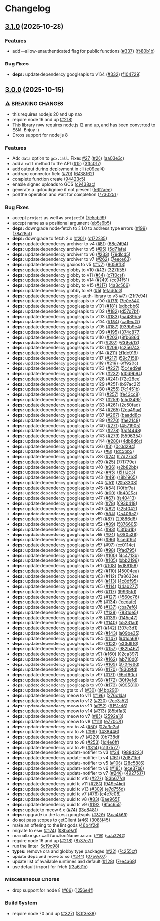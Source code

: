 # Changelog

## [3.1.0](https://github.com/JustinBeckwith/gcx/compare/gcx-v3.0.0...gcx-v3.1.0) (2025-10-28)


### Features

* add --allow-unauthenticated flag for public functions ([#337](https://github.com/JustinBeckwith/gcx/issues/337)) ([fb80b1b](https://github.com/JustinBeckwith/gcx/commit/fb80b1b4b54f59ba9d1b4569dce90a5a95b52a4a))


### Bug Fixes

* **deps:** update dependency googleapis to v164 ([#332](https://github.com/JustinBeckwith/gcx/issues/332)) ([f104729](https://github.com/JustinBeckwith/gcx/commit/f104729d3e2b7098f0264639be4b6e59641ee5bf))

## [3.0.0](https://github.com/JustinBeckwith/gcx/compare/v2.0.27...main) (2025-10-15)


### ⚠ BREAKING CHANGES

* this requires nodejs 20 and up nao
* require node 16 and up ([#218](https://github.com/JustinBeckwith/gcx/issues/218))
* This library now requires node.js 12 and up, and has been converted to ESM. Enjoy :)
* Drops support for node.js 8

### Features

* Add `data` option to `gcx.call`. Fixes [#27](https://github.com/JustinBeckwith/gcx/issues/27) ([#26](https://github.com/JustinBeckwith/gcx/issues/26)) ([aa03e3c](https://github.com/JustinBeckwith/gcx/commit/aa03e3cb090f2b38352a21bcafc63db85542c165))
* add a `call` method to the API ([#15](https://github.com/JustinBeckwith/gcx/issues/15)) ([3ffc017](https://github.com/JustinBeckwith/gcx/commit/3ffc01798cd8611afa5137f52478eff84e5dc406))
* add output during deployment in cli ([e09eaf4](https://github.com/JustinBeckwith/gcx/commit/e09eaf4fd168a9ef6beb70627880d758c29baef4))
* add vpc connector field ([#70](https://github.com/JustinBeckwith/gcx/issues/70)) ([6438f62](https://github.com/JustinBeckwith/gcx/commit/6438f62c573968cb7d10585eb1194cbea2c9c494))
* complete function create ([94423c5](https://github.com/JustinBeckwith/gcx/commit/94423c5dfb6b5ce2c5d4d7bf2c677b978c13c515))
* enable signed uploads to GCS ([c9438ac](https://github.com/JustinBeckwith/gcx/commit/c9438acbe9a94fcf9c181d1fe128987257c36612))
* generate a .gcloudignore if not present ([56f2aee](https://github.com/JustinBeckwith/gcx/commit/56f2aee51e0d09a8f455f7a3ba63cdbbb78e0e90))
* poll the operation and wait for completion ([7730251](https://github.com/JustinBeckwith/gcx/commit/7730251fb0e0fc896c0d8e55031a12b932140924))


### Bug Fixes

* accept `project` as well as `projectId` ([7e5cb99](https://github.com/JustinBeckwith/gcx/commit/7e5cb994634132552e0dc9405d814674435f9c99))
* accept name as a positional argument ([eb5e6b5](https://github.com/JustinBeckwith/gcx/commit/eb5e6b5d927a182496637aa9e2f5cc55147e02b8))
* **deps:** downgrade node-fetch to 3.1.0 to address type errors ([#199](https://github.com/JustinBeckwith/gcx/issues/199)) ([78a28cf](https://github.com/JustinBeckwith/gcx/commit/78a28cfe090019e620b074a9313ee861d6b23694))
* **deps:** downgrade to fetch 2.x ([#201](https://github.com/JustinBeckwith/gcx/issues/201)) ([c172235](https://github.com/JustinBeckwith/gcx/commit/c1722355678314d815d73b5069f7f559ffdfd52a))
* **deps:** update dependency archiver to v4 ([#81](https://github.com/JustinBeckwith/gcx/issues/81)) ([68c7d94](https://github.com/JustinBeckwith/gcx/commit/68c7d943b8d5b05027d89145be38ae1e46e5b5cf))
* **deps:** update dependency archiver to v5 ([#95](https://github.com/JustinBeckwith/gcx/issues/95)) ([5d71afa](https://github.com/JustinBeckwith/gcx/commit/5d71afaddd5208348cd1716afcf584a578ecef00))
* **deps:** update dependency archiver to v6 ([#233](https://github.com/JustinBeckwith/gcx/issues/233)) ([79dfcd5](https://github.com/JustinBeckwith/gcx/commit/79dfcd5606c5dae677d6f034e0af47d0f7f2cb6d))
* **deps:** update dependency archiver to v7 ([#262](https://github.com/JustinBeckwith/gcx/issues/262)) ([7eece63](https://github.com/JustinBeckwith/gcx/commit/7eece63b3205de42a06f67a16e313aa0e57420b4))
* **deps:** update dependency gaxios to v5 ([#177](https://github.com/JustinBeckwith/gcx/issues/177)) ([8058f13](https://github.com/JustinBeckwith/gcx/commit/8058f136ad3ff06d7f0cd20e98244a5e7e743e9e))
* **deps:** update dependency globby to v10 ([#43](https://github.com/JustinBeckwith/gcx/issues/43)) ([327ff55](https://github.com/JustinBeckwith/gcx/commit/327ff55a46055b9639f0c8998eebf97aa868bfd1))
* **deps:** update dependency globby to v11 ([#64](https://github.com/JustinBeckwith/gcx/issues/64)) ([c7f0cef](https://github.com/JustinBeckwith/gcx/commit/c7f0cef224fc1d8469ada808baf29d50a4a997fe))
* **deps:** update dependency globby to v14 ([#249](https://github.com/JustinBeckwith/gcx/issues/249)) ([cc94f51](https://github.com/JustinBeckwith/gcx/commit/cc94f513104c1db223a1310332a87ac6c9d2ca88))
* **deps:** update dependency globby to v15 ([#317](https://github.com/JustinBeckwith/gcx/issues/317)) ([4a3d566](https://github.com/JustinBeckwith/gcx/commit/4a3d5660cc21a90cc888053e17e3020272fc6334))
* **deps:** update dependency globby to v9 ([#5](https://github.com/JustinBeckwith/gcx/issues/5)) ([efad0c0](https://github.com/JustinBeckwith/gcx/commit/efad0c094daa0d5eb9621de28a9ea38313f4a102))
* **deps:** update dependency google-auth-library to v3 ([#7](https://github.com/JustinBeckwith/gcx/issues/7)) ([21f7c94](https://github.com/JustinBeckwith/gcx/commit/21f7c949c9224f43ff43d289e263ad19ea5715b8))
* **deps:** update dependency googleapis to v100 ([#175](https://github.com/JustinBeckwith/gcx/issues/175)) ([7e0e340](https://github.com/JustinBeckwith/gcx/commit/7e0e3400a4434b1fc9f65b72eafbad49aa0af53f))
* **deps:** update dependency googleapis to v101 ([#181](https://github.com/JustinBeckwith/gcx/issues/181)) ([edbcbb6](https://github.com/JustinBeckwith/gcx/commit/edbcbb65adf7c0751ac2b9b492160330c29e93be))
* **deps:** update dependency googleapis to v102 ([#182](https://github.com/JustinBeckwith/gcx/issues/182)) ([d57d7bf](https://github.com/JustinBeckwith/gcx/commit/d57d7bf73ceb54e75a5b11db4c6da153f5b0bdcb))
* **deps:** update dependency googleapis to v103 ([#183](https://github.com/JustinBeckwith/gcx/issues/183)) ([5a489b5](https://github.com/JustinBeckwith/gcx/commit/5a489b5be4b797d3ae1cc547d4be0b5891116fbc))
* **deps:** update dependency googleapis to v104 ([#184](https://github.com/JustinBeckwith/gcx/issues/184)) ([ca6ec2f](https://github.com/JustinBeckwith/gcx/commit/ca6ec2f7419780f91cb49af35f66145817c7c7b9))
* **deps:** update dependency googleapis to v105 ([#187](https://github.com/JustinBeckwith/gcx/issues/187)) ([939b9e4](https://github.com/JustinBeckwith/gcx/commit/939b9e46125fecc83d60bdf14abe9334aec9f36d))
* **deps:** update dependency googleapis to v109 ([#195](https://github.com/JustinBeckwith/gcx/issues/195)) ([374c877](https://github.com/JustinBeckwith/gcx/commit/374c8771893e53ca46ce784ccf80bac4d06d533b))
* **deps:** update dependency googleapis to v110 ([#203](https://github.com/JustinBeckwith/gcx/issues/203)) ([8fb686d](https://github.com/JustinBeckwith/gcx/commit/8fb686d21af78dc1407fa5bcdaccfd221ef23edd))
* **deps:** update dependency googleapis to v111 ([#207](https://github.com/JustinBeckwith/gcx/issues/207)) ([639eb13](https://github.com/JustinBeckwith/gcx/commit/639eb13b96650b3308fa3ea4699d371149548a63))
* **deps:** update dependency googleapis to v113 ([#209](https://github.com/JustinBeckwith/gcx/issues/209)) ([c256743](https://github.com/JustinBeckwith/gcx/commit/c256743611941b9399ed1640eae2811b4c822752))
* **deps:** update dependency googleapis to v114 ([#211](https://github.com/JustinBeckwith/gcx/issues/211)) ([d1dc919](https://github.com/JustinBeckwith/gcx/commit/d1dc91982afe0a3136df7d52cb90ef972b46b313))
* **deps:** update dependency googleapis to v117 ([#217](https://github.com/JustinBeckwith/gcx/issues/217)) ([59c7158](https://github.com/JustinBeckwith/gcx/commit/59c715898f3ce8db875a4b9f6d95baa9d62b8b20))
* **deps:** update dependency googleapis to v118 ([#219](https://github.com/JustinBeckwith/gcx/issues/219)) ([6ff920c](https://github.com/JustinBeckwith/gcx/commit/6ff920c5a62f342b526637145b752a9956f037aa))
* **deps:** update dependency googleapis to v123 ([#227](https://github.com/JustinBeckwith/gcx/issues/227)) ([5c4ed9e](https://github.com/JustinBeckwith/gcx/commit/5c4ed9eedee1f7c4a9ff03cc8f476152359a8642))
* **deps:** update dependency googleapis to v126 ([#232](https://github.com/JustinBeckwith/gcx/issues/232)) ([d0d9b94](https://github.com/JustinBeckwith/gcx/commit/d0d9b94f2f13dcf9614c4092095e03605e66379d))
* **deps:** update dependency googleapis to v128 ([#241](https://github.com/JustinBeckwith/gcx/issues/241)) ([72e28ee](https://github.com/JustinBeckwith/gcx/commit/72e28ee8ff63b8ae14940452b5fd042f557d0c9b))
* **deps:** update dependency googleapis to v129 ([#251](https://github.com/JustinBeckwith/gcx/issues/251)) ([b97ac22](https://github.com/JustinBeckwith/gcx/commit/b97ac228eb989af54c2ee790d3840d4a3e7af30c))
* **deps:** update dependency googleapis to v130 ([#255](https://github.com/JustinBeckwith/gcx/issues/255)) ([7c1451b](https://github.com/JustinBeckwith/gcx/commit/7c1451bb601484697adc25450dbb8c5b8f435439))
* **deps:** update dependency googleapis to v131 ([#257](https://github.com/JustinBeckwith/gcx/issues/257)) ([fe43cc8](https://github.com/JustinBeckwith/gcx/commit/fe43cc85ebd05a10ac03b47b82868564463cd594))
* **deps:** update dependency googleapis to v132 ([#259](https://github.com/JustinBeckwith/gcx/issues/259)) ([c5d3495](https://github.com/JustinBeckwith/gcx/commit/c5d349590cc508ab3f10b424994095a651baac2e))
* **deps:** update dependency googleapis to v133 ([#261](https://github.com/JustinBeckwith/gcx/issues/261)) ([2c50fad](https://github.com/JustinBeckwith/gcx/commit/2c50fadb4a37a7ac2305b860f574d4713e872288))
* **deps:** update dependency googleapis to v134 ([#265](https://github.com/JustinBeckwith/gcx/issues/265)) ([2ea49aa](https://github.com/JustinBeckwith/gcx/commit/2ea49aa7ef394abd5805362b16f3da205a74e301))
* **deps:** update dependency googleapis to v137 ([#267](https://github.com/JustinBeckwith/gcx/issues/267)) ([baadd8c](https://github.com/JustinBeckwith/gcx/commit/baadd8cd95f296a2fd1e3bc5bf8ba3ada03366cd))
* **deps:** update dependency googleapis to v139 ([#270](https://github.com/JustinBeckwith/gcx/issues/270)) ([fae2148](https://github.com/JustinBeckwith/gcx/commit/fae2148d528757e69d51f9e84c42aab89a0833f5))
* **deps:** update dependency googleapis to v140 ([#271](https://github.com/JustinBeckwith/gcx/issues/271)) ([4571905](https://github.com/JustinBeckwith/gcx/commit/45719055068d00673cb33ff751d1884a4dd9ba2b))
* **deps:** update dependency googleapis to v142 ([#278](https://github.com/JustinBeckwith/gcx/issues/278)) ([0df4448](https://github.com/JustinBeckwith/gcx/commit/0df44483619b8494518fd8e08d02de06890b8eec))
* **deps:** update dependency googleapis to v143 ([#279](https://github.com/JustinBeckwith/gcx/issues/279)) ([5596354](https://github.com/JustinBeckwith/gcx/commit/5596354bb6d0997f110b829c12c5bee7677a0445))
* **deps:** update dependency googleapis to v144 ([#280](https://github.com/JustinBeckwith/gcx/issues/280)) ([4db8d6c](https://github.com/JustinBeckwith/gcx/commit/4db8d6cc5a823f7189433317a7ca40e7c8f9249a))
* **deps:** update dependency googleapis to v36 ([#3](https://github.com/JustinBeckwith/gcx/issues/3)) ([0c0d294](https://github.com/JustinBeckwith/gcx/commit/0c0d2941839dd268ec78426297b05027c580d2ce))
* **deps:** update dependency googleapis to v37 ([#8](https://github.com/JustinBeckwith/gcx/issues/8)) ([1dc5bb5](https://github.com/JustinBeckwith/gcx/commit/1dc5bb5507fa763a60204f60fe10dd3136a7c80e))
* **deps:** update dependency googleapis to v38 ([#24](https://github.com/JustinBeckwith/gcx/issues/24)) ([b7d27b3](https://github.com/JustinBeckwith/gcx/commit/b7d27b364cdf2cd07eb5ccea5897b351b52c4455))
* **deps:** update dependency googleapis to v39 ([#25](https://github.com/JustinBeckwith/gcx/issues/25)) ([77f779e](https://github.com/JustinBeckwith/gcx/commit/77f779e4476983e495f9211b118cefb1a9789eb2))
* **deps:** update dependency googleapis to v40 ([#36](https://github.com/JustinBeckwith/gcx/issues/36)) ([e2b82bb](https://github.com/JustinBeckwith/gcx/commit/e2b82bb7098928aab1f0c1034a2aa2a53ba14186))
* **deps:** update dependency googleapis to v42 ([#45](https://github.com/JustinBeckwith/gcx/issues/45)) ([15112c3](https://github.com/JustinBeckwith/gcx/commit/15112c3f97bcfd79eae011b15f794f803eca27ad))
* **deps:** update dependency googleapis to v43 ([#49](https://github.com/JustinBeckwith/gcx/issues/49)) ([a8b1965](https://github.com/JustinBeckwith/gcx/commit/a8b19657854a7a5223b12a62d57ef7c3c7210147))
* **deps:** update dependency googleapis to v44 ([#51](https://github.com/JustinBeckwith/gcx/issues/51)) ([20b3308](https://github.com/JustinBeckwith/gcx/commit/20b3308d151ad5000c6e9b2350935b0e6b0ad90d))
* **deps:** update dependency googleapis to v45 ([#54](https://github.com/JustinBeckwith/gcx/issues/54)) ([70fbf7a](https://github.com/JustinBeckwith/gcx/commit/70fbf7a96704d1fa0f15ce238d5a7004a4b16ad7))
* **deps:** update dependency googleapis to v46 ([#60](https://github.com/JustinBeckwith/gcx/issues/60)) ([1b4325c](https://github.com/JustinBeckwith/gcx/commit/1b4325cdaa8d957a3a295c6f0a6e74e96cdda751))
* **deps:** update dependency googleapis to v47 ([#67](https://github.com/JustinBeckwith/gcx/issues/67)) ([fe40413](https://github.com/JustinBeckwith/gcx/commit/fe4041330cec3b756d63c9858cbf6fdd783eb76e))
* **deps:** update dependency googleapis to v48 ([#78](https://github.com/JustinBeckwith/gcx/issues/78)) ([693b418](https://github.com/JustinBeckwith/gcx/commit/693b41828a1c084a5a52e28931f11f6b9e558d39))
* **deps:** update dependency googleapis to v49 ([#82](https://github.com/JustinBeckwith/gcx/issues/82)) ([325f042](https://github.com/JustinBeckwith/gcx/commit/325f042401bec776c94f55c42dcc53b126dcfcdd))
* **deps:** update dependency googleapis to v50 ([#84](https://github.com/JustinBeckwith/gcx/issues/84)) ([2a408c2](https://github.com/JustinBeckwith/gcx/commit/2a408c21eb987c75f802dd719fbc2a854cac9281))
* **deps:** update dependency googleapis to v51 ([#87](https://github.com/JustinBeckwith/gcx/issues/87)) ([29886d6](https://github.com/JustinBeckwith/gcx/commit/29886d67e6ffff9c970d8b1132cf7b971efb23ba))
* **deps:** update dependency googleapis to v52 ([#89](https://github.com/JustinBeckwith/gcx/issues/89)) ([5876605](https://github.com/JustinBeckwith/gcx/commit/5876605548c41b8e730af98af9bcab149e7089d4))
* **deps:** update dependency googleapis to v54 ([#93](https://github.com/JustinBeckwith/gcx/issues/93)) ([53fb61b](https://github.com/JustinBeckwith/gcx/commit/53fb61bfa760152ff7dad5afb638e51780287566))
* **deps:** update dependency googleapis to v55 ([#94](https://github.com/JustinBeckwith/gcx/issues/94)) ([a080a26](https://github.com/JustinBeckwith/gcx/commit/a080a26eb0f465f5db601d6ce421315ea72f1cd1))
* **deps:** update dependency googleapis to v56 ([#96](https://github.com/JustinBeckwith/gcx/issues/96)) ([0cedf9c](https://github.com/JustinBeckwith/gcx/commit/0cedf9cbf4d25b09aff6720a38861d797693eccc))
* **deps:** update dependency googleapis to v57 ([#97](https://github.com/JustinBeckwith/gcx/issues/97)) ([cc0114c](https://github.com/JustinBeckwith/gcx/commit/cc0114c17584bbc1b9008d1e7048bbb5650eba70))
* **deps:** update dependency googleapis to v58 ([#98](https://github.com/JustinBeckwith/gcx/issues/98)) ([7fad795](https://github.com/JustinBeckwith/gcx/commit/7fad7954f4ade90a45458ebebf382cf01d78635d))
* **deps:** update dependency googleapis to v59 ([#100](https://github.com/JustinBeckwith/gcx/issues/100)) ([4c4713b](https://github.com/JustinBeckwith/gcx/commit/4c4713b3efdb254e00d2216bfd4efa2342a5b926))
* **deps:** update dependency googleapis to v60 ([#105](https://github.com/JustinBeckwith/gcx/issues/105)) ([bbb2196](https://github.com/JustinBeckwith/gcx/commit/bbb219650e5a36dbcf4ed6f7e4d0bc6a74b627c4))
* **deps:** update dependency googleapis to v61 ([#108](https://github.com/JustinBeckwith/gcx/issues/108)) ([ed89158](https://github.com/JustinBeckwith/gcx/commit/ed891583ab3898b2f855cb8bb5d910eb64179c46))
* **deps:** update dependency googleapis to v62 ([#110](https://github.com/JustinBeckwith/gcx/issues/110)) ([45004ea](https://github.com/JustinBeckwith/gcx/commit/45004eab976e6301eb796589734305bd2ce3b3e7))
* **deps:** update dependency googleapis to v63 ([#112](https://github.com/JustinBeckwith/gcx/issues/112)) ([7a8632e](https://github.com/JustinBeckwith/gcx/commit/7a8632e3a76106d601e5978ab1c6624b4e3fdbe8))
* **deps:** update dependency googleapis to v64 ([#113](https://github.com/JustinBeckwith/gcx/issues/113)) ([4c8df95](https://github.com/JustinBeckwith/gcx/commit/4c8df959a6ff70a1bf3a22442e659c083ca97d3c))
* **deps:** update dependency googleapis to v65 ([#114](https://github.com/JustinBeckwith/gcx/issues/114)) ([34ab277](https://github.com/JustinBeckwith/gcx/commit/34ab2773c6ecd0e1fb76af1fe356ce79e73966a3))
* **deps:** update dependency googleapis to v66 ([#117](https://github.com/JustinBeckwith/gcx/issues/117)) ([f9935fd](https://github.com/JustinBeckwith/gcx/commit/f9935fd334f93b4b4a7ab2cc053a13d4e82777dd))
* **deps:** update dependency googleapis to v72 ([#127](https://github.com/JustinBeckwith/gcx/issues/127)) ([4560c76](https://github.com/JustinBeckwith/gcx/commit/4560c76e10cdf9532b0dedad80aaf57dcad38f5d))
* **deps:** update dependency googleapis to v75 ([#134](https://github.com/JustinBeckwith/gcx/issues/134)) ([fcedafc](https://github.com/JustinBeckwith/gcx/commit/fcedafcbdf7e2557968ebf620d83035a15cc4523))
* **deps:** update dependency googleapis to v76 ([#137](https://github.com/JustinBeckwith/gcx/issues/137)) ([cba7ef6](https://github.com/JustinBeckwith/gcx/commit/cba7ef64308ebb8761c69d1625ab852deb3ee35b))
* **deps:** update dependency googleapis to v77 ([#138](https://github.com/JustinBeckwith/gcx/issues/138)) ([7831de5](https://github.com/JustinBeckwith/gcx/commit/7831de5cb7af6e306a3d97ad02cf3b7b2c256e94))
* **deps:** update dependency googleapis to v78 ([#139](https://github.com/JustinBeckwith/gcx/issues/139)) ([1145c47](https://github.com/JustinBeckwith/gcx/commit/1145c47a49db4b4a23f622dee646a94cb717a332))
* **deps:** update dependency googleapis to v79 ([#140](https://github.com/JustinBeckwith/gcx/issues/140)) ([b5231ad](https://github.com/JustinBeckwith/gcx/commit/b5231ad14d3aa29f296ae566fdb99662688d0901))
* **deps:** update dependency googleapis to v81 ([#142](https://github.com/JustinBeckwith/gcx/issues/142)) ([207e3d1](https://github.com/JustinBeckwith/gcx/commit/207e3d1b4b2591e018f3e7fd795bcac5a51da6af))
* **deps:** update dependency googleapis to v82 ([#143](https://github.com/JustinBeckwith/gcx/issues/143)) ([a09be35](https://github.com/JustinBeckwith/gcx/commit/a09be3545b2d506d9d0dc789075963bdd780b2e4))
* **deps:** update dependency googleapis to v84 ([#147](https://github.com/JustinBeckwith/gcx/issues/147)) ([641da68](https://github.com/JustinBeckwith/gcx/commit/641da68ae36124106fe91c583a3c8451adde31e8))
* **deps:** update dependency googleapis to v85 ([#152](https://github.com/JustinBeckwith/gcx/issues/152)) ([e33d8f6](https://github.com/JustinBeckwith/gcx/commit/e33d8f6b5429dbc0aa4dc40958d073e5e4d245aa))
* **deps:** update dependency googleapis to v89 ([#157](https://github.com/JustinBeckwith/gcx/issues/157)) ([982b467](https://github.com/JustinBeckwith/gcx/commit/982b467cb4293b5914f4035e71c0d7562c97cd62))
* **deps:** update dependency googleapis to v91 ([#160](https://github.com/JustinBeckwith/gcx/issues/160)) ([02ca397](https://github.com/JustinBeckwith/gcx/commit/02ca3977978a392daf5580c925dd2a00cef2708b))
* **deps:** update dependency googleapis to v92 ([#162](https://github.com/JustinBeckwith/gcx/issues/162)) ([ab710d0](https://github.com/JustinBeckwith/gcx/commit/ab710d032ca018a15c9fbaf992a1f87f4b21aa93))
* **deps:** update dependency googleapis to v95 ([#169](https://github.com/JustinBeckwith/gcx/issues/169)) ([9704e8d](https://github.com/JustinBeckwith/gcx/commit/9704e8dadf3b9bbe03ae89283fab5b0c403a2927))
* **deps:** update dependency googleapis to v96 ([#170](https://github.com/JustinBeckwith/gcx/issues/170)) ([f8309fd](https://github.com/JustinBeckwith/gcx/commit/f8309fd0648a3f01936543c72e712fc61f2c5ad9))
* **deps:** update dependency googleapis to v97 ([#171](https://github.com/JustinBeckwith/gcx/issues/171)) ([96cf60c](https://github.com/JustinBeckwith/gcx/commit/96cf60cecf789ce906d08350b2660451f8de9115))
* **deps:** update dependency googleapis to v98 ([#172](https://github.com/JustinBeckwith/gcx/issues/172)) ([80f9e1d](https://github.com/JustinBeckwith/gcx/commit/80f9e1dc6f9342157195e88fc1e18d73e63754ef))
* **deps:** update dependency googleapis to v99 ([#173](https://github.com/JustinBeckwith/gcx/issues/173)) ([4995310](https://github.com/JustinBeckwith/gcx/commit/4995310cd325d54cdcabda50101d2aaf7b2fc081))
* **deps:** update dependency gts to v1 ([#30](https://github.com/JustinBeckwith/gcx/issues/30)) ([d4bb290](https://github.com/JustinBeckwith/gcx/commit/d4bb290d943e9836fae763f3032a222868f0c8dd))
* **deps:** update dependency meow to v11 ([#196](https://github.com/JustinBeckwith/gcx/issues/196)) ([276c14a](https://github.com/JustinBeckwith/gcx/commit/276c14aae26eff7ae62b30ea1399cef29092f7ce))
* **deps:** update dependency meow to v12 ([#220](https://github.com/JustinBeckwith/gcx/issues/220)) ([7cc3a52](https://github.com/JustinBeckwith/gcx/commit/7cc3a52e7e9407d7eca4f72b73fe8d2035181057))
* **deps:** update dependency meow to v13 ([#252](https://github.com/JustinBeckwith/gcx/issues/252)) ([8151c46](https://github.com/JustinBeckwith/gcx/commit/8151c46e4d975572e5de852cc2db612a319cb67f))
* **deps:** update dependency meow to v14 ([#313](https://github.com/JustinBeckwith/gcx/issues/313)) ([85bf1a3](https://github.com/JustinBeckwith/gcx/commit/85bf1a31c1255569d83d263432db567c3623cf4d))
* **deps:** update dependency meow to v7 ([#85](https://github.com/JustinBeckwith/gcx/issues/85)) ([2592a18](https://github.com/JustinBeckwith/gcx/commit/2592a18daf2efa79e5c7ee6e1349a8c11475b0f6))
* **deps:** update dependency meow to v8 ([#111](https://github.com/JustinBeckwith/gcx/issues/111)) ([e770c7f](https://github.com/JustinBeckwith/gcx/commit/e770c7f43fd3b40386f914c38a4f471531de5ee9))
* **deps:** update dependency ora to v4 ([#50](https://github.com/JustinBeckwith/gcx/issues/50)) ([02a3c2a](https://github.com/JustinBeckwith/gcx/commit/02a3c2a1d533a01d4f16cf5fe35457b84e22f381))
* **deps:** update dependency ora to v5 ([#99](https://github.com/JustinBeckwith/gcx/issues/99)) ([1438446](https://github.com/JustinBeckwith/gcx/commit/1438446f6520138afa4a36d8c603b7a3de1f143c))
* **deps:** update dependency ora to v7 ([#229](https://github.com/JustinBeckwith/gcx/issues/229)) ([0b738df](https://github.com/JustinBeckwith/gcx/commit/0b738df379c0cc58fea0f6c5be3e303ef4d13248))
* **deps:** update dependency ora to v8 ([#253](https://github.com/JustinBeckwith/gcx/issues/253)) ([1d4e6ff](https://github.com/JustinBeckwith/gcx/commit/1d4e6ff4a6e6631faae426bddceac44de9fa6e0a))
* **deps:** update dependency ora to v9 ([#314](https://github.com/JustinBeckwith/gcx/issues/314)) ([c137577](https://github.com/JustinBeckwith/gcx/commit/c1375775d36f225c7ebf1287d357aa5545fd678b))
* **deps:** update dependency update-notifier to v3 ([#34](https://github.com/JustinBeckwith/gcx/issues/34)) ([988d226](https://github.com/JustinBeckwith/gcx/commit/988d226e66b961a42357ce986797ba4b68565da2))
* **deps:** update dependency update-notifier to v4 ([#61](https://github.com/JustinBeckwith/gcx/issues/61)) ([2d871fe](https://github.com/JustinBeckwith/gcx/commit/2d871fef0751b1f0d45153b23ccd36afe9e637f2))
* **deps:** update dependency update-notifier to v5 ([#106](https://github.com/JustinBeckwith/gcx/issues/106)) ([28c5886](https://github.com/JustinBeckwith/gcx/commit/28c58867d9ab12964910ea765845fca3a9715d04))
* **deps:** update dependency update-notifier to v6 ([#185](https://github.com/JustinBeckwith/gcx/issues/185)) ([ece37b6](https://github.com/JustinBeckwith/gcx/commit/ece37b65e04800c5c02fed44bf303bb0ba926764))
* **deps:** update dependency update-notifier to v7 ([#246](https://github.com/JustinBeckwith/gcx/issues/246)) ([4927537](https://github.com/JustinBeckwith/gcx/commit/4927537bb98a3471e5178a96bbb48773ce588cf7))
* **deps:** update dependency uuid to v10 ([#272](https://github.com/JustinBeckwith/gcx/issues/272)) ([83b677d](https://github.com/JustinBeckwith/gcx/commit/83b677d95aeba82ffb0573498949c9b6cec05d07))
* **deps:** update dependency uuid to v11 ([#283](https://github.com/JustinBeckwith/gcx/issues/283)) ([949c4bd](https://github.com/JustinBeckwith/gcx/commit/949c4bd47129418f174908ae318af13dceccb138))
* **deps:** update dependency uuid to v13 ([#309](https://github.com/JustinBeckwith/gcx/issues/309)) ([e7d755d](https://github.com/JustinBeckwith/gcx/commit/e7d755dc9fa29bfd9051383d227d7510e01b2377))
* **deps:** update dependency uuid to v7 ([#76](https://github.com/JustinBeckwith/gcx/issues/76)) ([c4e7c08](https://github.com/JustinBeckwith/gcx/commit/c4e7c081178ee4d9888811f18b64c2635a649005))
* **deps:** update dependency uuid to v8 ([#83](https://github.com/JustinBeckwith/gcx/issues/83)) ([9ae9651](https://github.com/JustinBeckwith/gcx/commit/9ae9651d932256b0d668fe3f0f1525ab40a9ba70))
* **deps:** update dependency uuid to v9 ([#192](https://github.com/JustinBeckwith/gcx/issues/192)) ([9fac655](https://github.com/JustinBeckwith/gcx/commit/9fac655b1eb326ec7106547a5d40c63d6e2fa84c))
* **deps:** update to meow 6.x ([#74](https://github.com/JustinBeckwith/gcx/issues/74)) ([f3e8481](https://github.com/JustinBeckwith/gcx/commit/f3e848155cca53ba43c393f234950c62bc1d6ae4))
* **deps:** upgrade to the latest googleapis ([#329](https://github.com/JustinBeckwith/gcx/issues/329)) ([3ca4665](https://github.com/JustinBeckwith/gcx/commit/3ca4665a8e597c46654bf7b3ce7c608e39177f52))
* do not pass scopes to getClient ([#46](https://github.com/JustinBeckwith/gcx/issues/46)) ([3083f45](https://github.com/JustinBeckwith/gcx/commit/3083f45b3802b63ac9909dd1b1c33d31ca4a0019))
* make an offering to the lint gods ([46b4f2d](https://github.com/JustinBeckwith/gcx/commit/46b4f2d99b99495263d14cbd3116dcc351105957))
* migrate to esm ([#174](https://github.com/JustinBeckwith/gcx/issues/174)) ([08ba9a1](https://github.com/JustinBeckwith/gcx/commit/08ba9a19b93c35909010f88ed3d5023b0b40fe13))
* normalize gcx.call functionName param ([#19](https://github.com/JustinBeckwith/gcx/issues/19)) ([ccb2762](https://github.com/JustinBeckwith/gcx/commit/ccb27622178b4b74fd94c45c3c0bbf9e19391b60))
* require node 16 and up ([#218](https://github.com/JustinBeckwith/gcx/issues/218)) ([8737e7f](https://github.com/JustinBeckwith/gcx/commit/8737e7f64a326e5536a9152bbfabe0130578e4ab))
* run the linter ([5c19c98](https://github.com/JustinBeckwith/gcx/commit/5c19c982d9d8899ab45edcc7fea08ad869cf6423))
* **types:** remove ora and globby type packages ([#22](https://github.com/JustinBeckwith/gcx/issues/22)) ([7c255cf](https://github.com/JustinBeckwith/gcx/commit/7c255cfcd31894e1d0f454186817af65bdbece9b))
* update deps and move to xo ([#244](https://github.com/JustinBeckwith/gcx/issues/244)) ([07b6d07](https://github.com/JustinBeckwith/gcx/commit/07b6d07fcfab792db4ae5f62d5afe6e44117a58e))
* update list of available runtimes and default ([#128](https://github.com/JustinBeckwith/gcx/issues/128)) ([7ee4a68](https://github.com/JustinBeckwith/gcx/commit/7ee4a687c1538e4cb92e661b4a709b6bf0e15298))
* use default import for fetch ([f3a6d1b](https://github.com/JustinBeckwith/gcx/commit/f3a6d1b1d6feaf7ab9322888dfcbd9dddd898573))


### Miscellaneous Chores

* drop support for node 8 ([#66](https://github.com/JustinBeckwith/gcx/issues/66)) ([1256e4f](https://github.com/JustinBeckwith/gcx/commit/1256e4f337ee212fefad67b4aadba6e7a864f24e))


### Build System

* require node 20 and up ([#327](https://github.com/JustinBeckwith/gcx/issues/327)) ([80f3e38](https://github.com/JustinBeckwith/gcx/commit/80f3e38feacd06e768c6087569318cc85a298e06))
